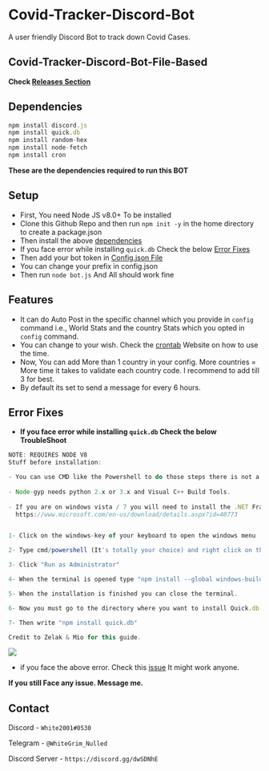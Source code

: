 # Covid-Tracker-Discord-Bot
A user friendly Discord Bot to track down Covid Cases.

## Covid-Tracker-Discord-Bot-File-Based
**Check [Releases Section](https://github.com/White2001Offl/Covid-Tracker-Discord-Bot/releases)**


## Dependencies
```javascript
npm install discord.js
npm install quick.db
npm install random-hex
npm install node-fetch
npm install cron
```

**These are the dependencies required to run this BOT**


## Setup

* First, You need Node JS v8.0+ To be installed
* Clone this Github Repo and then run `npm init -y` in the home directory to create a package.json
* Then install the above [dependencies](https://github.com/White2001Offl/Covid-Tracker-Discord-Bot/blob/master/README.md#dependencies)
* If you face error while installing `quick.db` Check the below [Error Fixes](https://github.com/White2001Offl/Covid-Tracker-Discord-Bot/blob/master/README.md#error-fixes)
* Then add your bot token in [Config.json File](https://github.com/White2001Offl/Covid-Tracker-Discord-Bot/blob/master/config.json)
* You can change your prefix in config.json
* Then run `node bot.js` And All should work fine


## Features
* It can do Auto Post in the specific channel which you provide in `config` command i.e., World Stats and the country Stats which you opted in `config` command.
* You can change to your wish. Check the [crontab](https://crontab.guru/) Website on how to use the time.
* Now, You can add More than 1 country in your config. More countries = More time it takes to validate each country code. I recommend to add till 3 for best.
* By default its set to send a message for every 6 hours.


## Error Fixes
* **If you face error while installing `quick.db` Check the below TroubleShoot**

```javascript
NOTE: REQUIRES NODE V8
Stuff before installation:

- You can use CMD like the Powershell to do those steps there is not a specific terminal to use
 
- Node-gyp needs python 2.x or 3.x and Visual C++ Build Tools.
 
- If you are on windows vista / 7 you will need to install the .NET Framework 4.5.1 which can be downloaded here:
  https://www.microsoft.com/en-us/download/details.aspx?id=40773


1- Click on the windows-key of your keyboard to open the windows menu

2- Type cmd/powershell (It's totally your choice) and right click on the first result

3- Click "Run as Administrator"

4- When the terminal is opened type "npm install --global windows-build-tools --vs2015" (without quotes) in it and the installation will start. (Sometimes this can take long)

5- When the installation is finished you can close the terminal.

6- Now you must go to the directory where you want to install Quick.db.

7- Then write "npm install quick.db"

Credit to Zelak & Mio for this guide.
```

<img src="https://media.discordapp.net/attachments/724873032522268714/744780760527142942/Untitled.png?width=821&height=671">

* if you face the above error. Check this [issue](https://github.com/npm/npm/issues/13461) It might work anyone.

**If you still Face any issue. Message me.**

## Contact
Discord - `White2001#0530`


Telegram - `@WhiteGrim_Nulled`


Discord Server - `https://discord.gg/dwSDNhE`
